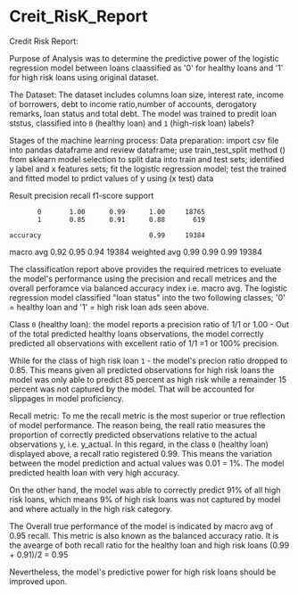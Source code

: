 # Creit_RisK_Report

Credit Risk Report:


Purpose of Analysis was to determine the predictive power of the logistic regression model between loans claassified as '0' for healthy loans and '1' for high risk loans using original dataset. 

The Dataset:
The dataset includes columns loan size, interest rate, income of borrowers, debt to income ratio,number of accounts, derogatory remarks, loan status and total debt. The model was trained to predit loan ststus, classified into `0` (healthy loan) and `1` (high-risk loan) labels?

Stages of the machine learning process:
 Data preparation: import csv file into pandas dataframe and review dataframe; use train_test_split method () from sklearn model selection to split data into train and test sets; identified y label and x features sets; fit the logistic regression model; test the trained and fitted model to prdict values of y using (x test) data

Result
              precision    recall  f1-score   support

           0       1.00      0.99      1.00     18765
           1       0.85      0.91      0.88       619

    accuracy                           0.99     19384
   macro avg       0.92      0.95      0.94     19384
weighted avg       0.99      0.99      0.99     19384


The classification report above provides the required metrices to eveluate the model's performance using the precision and recall metrices and the overall perforamce via balanced accuracy index i.e. macro avg. The logistic regression model classified "loan status" into the two following classes; '0' = healthy loan and '1' = high risk loan ads seen above.

Class `0` (healthy loan):
the model reports a precision ratio of 1/1 or 1.00 - Out of the total predicted healthy loans observations, the model correctly predicted all observations with excellent ratio of 1/1 =1 or 100% precision. 

While for the class of high risk loan `1` -  the model's precion ratio dropped to 0.85. This means given all predicted observations for high risk loans the model was only able to predict 85 percent as high risk while a remainder 15 percent was not captured by the model. That will be accounted for slippages in model proficiency. 

Recall metric:
To me the recall metric is the most superior or true reflection of model performance. The reason being, the reall ratio measures the proportion of correctly predicted observations relative to the actual observations y, i.e. y_actual. In this regard, in the class `0` (healthy loan) displayed above, a recall ratio registered 0.99. This means the variation between the model prediction and actual values was 0.01 = 1%. The model predicted health loan with very high accuracy.

On the other hand, the model was able to correctly predict 91% of all high risk loans, which means 9% of high risk loans was  not captured by model and where actually in the high risk category.

The Overall true performance of the model is indicated by macro avg of 0.95 recall. This metric is also known as the balanced accuracy ratio. It is the avearge of both recall ratio for the healthy loan and high risk loans (0.99 + 0.91)/2 = 0.95

Nevertheless, the model's predictive power for high risk loans should be improved upon. 
